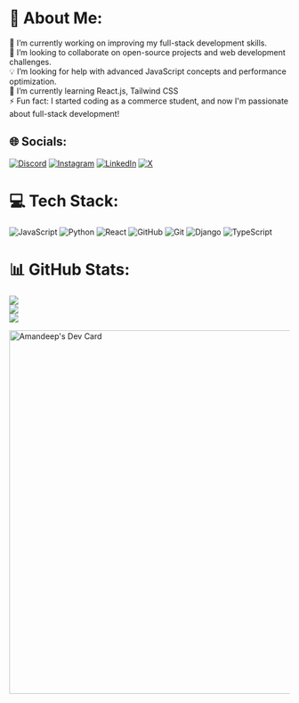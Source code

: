 # 💫 About Me:
🔭 I’m currently working on improving my full-stack development skills.<br>🤝 I’m looking to collaborate on open-source projects and web development challenges.<br>💡 I’m looking for help with advanced JavaScript concepts and performance optimization.<br>🌱 I’m currently learning React.js, Tailwind CSS<br>⚡ Fun fact: I started coding as a commerce student, and now I'm passionate about full-stack development!<br>


## 🌐 Socials:
[![Discord](https://img.shields.io/badge/Discord-%237289DA.svg?logo=discord&logoColor=white)](https://discord.gg/amandeep8466) [![Instagram](https://img.shields.io/badge/Instagram-%23E4405F.svg?logo=Instagram&logoColor=white)](https://instagram.com/amandeep_bollampalli) [![LinkedIn](https://img.shields.io/badge/LinkedIn-%230077B5.svg?logo=linkedin&logoColor=white)](https://linkedin.com/in/amandeep-bollampalli) [![X](https://img.shields.io/badge/X-black.svg?logo=X&logoColor=white)](https://x.com/amandeep265) 

# 💻 Tech Stack:
![JavaScript](https://img.shields.io/badge/javascript-%23323330.svg?style=for-the-badge&logo=javascript&logoColor=%23F7DF1E) ![Python](https://img.shields.io/badge/python-3670A0?style=for-the-badge&logo=python&logoColor=ffdd54) ![React](https://img.shields.io/badge/react-%2320232a.svg?style=for-the-badge&logo=react&logoColor=%2361DAFB) ![GitHub](https://img.shields.io/badge/github-%23121011.svg?style=for-the-badge&logo=github&logoColor=white) ![Git](https://img.shields.io/badge/git-%23F05033.svg?style=for-the-badge&logo=git&logoColor=white) ![Django](https://img.shields.io/badge/django-%23092E20.svg?style=for-the-badge&logo=django&logoColor=white) ![TypeScript](https://img.shields.io/badge/typescript-%23007ACC.svg?style=for-the-badge&logo=typescript&logoColor=white)

# 📊 GitHub Stats:
![](https://github-readme-stats.vercel.app/api?username=Amandeep563&theme=gruvbox&hide_border=true&include_all_commits=false&count_private=false)<br/>
![](https://github-readme-streak-stats.herokuapp.com/?user=Amandeep563&theme=gruvbox&hide_border=true)<br/>
![](https://github-readme-stats.vercel.app/api/top-langs/?username=Amandeep563&theme=gruvbox&hide_border=true&include_all_commits=false&count_private=false&layout=compact)


<a href="https://app.daily.dev/amandeep58"><img src="https://api.daily.dev/devcards/v2/TdppcDtXGCVKJZX73eSSA.png?type=wide&r=hoi" width="652" alt="Amandeep's Dev Card"/></a>


